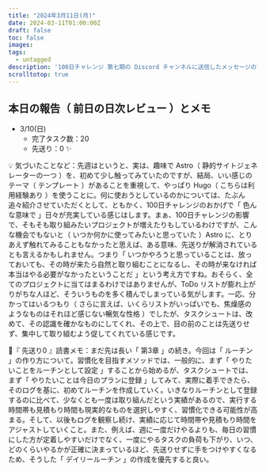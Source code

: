 ```yaml
---
title: "2024年3月11日(月)"
date: 2024-03-11T01:00:00Z
draft: false
toc: false
images:
tags: 
  - untagged
description: '100日チャレンジ 第七期の Discord チャンネルに送信したメッセージのアーカイブ'
scrolltotop: true
---
```


## 本日の報告（ 前日の日次レビュー ）とメモ

- 3/10(日)
  - 完了タスク数：20
  - 先送り：0 ✨

💡 気づいたことなど：先週はというと、実は、趣味で Astro（ 静的サイトジェネレーターの一つ ）を、初めて少し触ってみていたのですが、結局、いい感じのテーマ（ テンプレート ）があることを重視して、やっぱり Hugo（ こちらは利用経験あり ）を使うことに。何に使おうとしているのかについては、たぶん追々紹介させていただくとして、ともかく、100日チャレンジのおかげで「 色んな意味で 」日々が充実している感じはします。まぁ、100日チャレンジの影響で、そもそも取り組みたいプロジェクトが増えたりもしているわけですが、こんな機会でもないと（ いつか何かに使ってみたいと思っていた ）Astro に、とりあえず触れてみることもなかったと思えば、ある意味、先送りが解消されているとも言えるかもしれません。つまり「 いつかやろうと思っていることは、放っておいても、その時が来たら自然と取り組むことになるし、その時が来なければ本当はやる必要がなかったということだ 」という考え方ですね。おそらく、全てのプロジェクトに当てはまるわけではありませんが、ToDo リストが膨れ上がりがちな人ほど、そういうものを多く積んでしまっている気がします。一応、分かってはいるつもり（ さらに言えば、いくらリストがいっぱいでも、焦燥感のようなものはそれほど感じない暢気な性格 ）でしたが、タスクシュートは、改めて、その認識を確かなものにしてくれ、その上で、目の前のことは先送りせず、集中して取り組むよう促してくれている感じです。

🔖『 先送り0 』読書メモ：まだ先は長い「 第3章 」の続き。今回は「 ルーチン 」の作り方について。習慣化を目指すメソッドでは、一般的に、まず「 やりたいことをルーチンとして設定 」することから始めるが、タスクシュートでは、まず「 やりたいことは今日のプランに登録 」してみて、実際に着手できたら、そのログを基に、初めてルーチンを作成していく。いきなりルーチンとして登録するのに比べて、少なくとも一度は取り組んだという実績があるので、実行する時間帯も見積もり時間も現実的なものを選択しやすく、習慣化できる可能性が高まる。そして、以後もログを観察し続け、実績に応じて時間帯や見積もり時間をアジャストしていくこと。また、例えば、週に一度だけやるよりも、毎日の習慣にした方が定着しやすいだけでなく、一度にやるタスクの負荷も下がり、いつ、どのくらいやるかが正確に決まっているほど、先送りせずに手をつけやすくなるため、そうした「 デイリールーチン 」の作成を優先すると良い。
